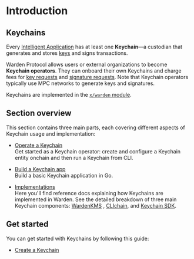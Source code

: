 ﻿---
sidebar_position: 1
---

# Introduction

## Keychains

Every [Intelligent Application](/learn/glossary#intelligent-application) has at least one **Keychain**—a custodian that generates and stores [keys](/learn/glossary#key) and signs transactions.

Warden Protocol allows users or external organizations to become **Keychain operators**. They can onboard their own Keychains and charge fees for [key requests](/learn/glossary#key-request) and [signature requests](/learn/glossary#signature-request). Note that Keychain operators typically use MPC networks to generate keys and signatures.

Keychains are implemented in the [`x/warden` module](/learn/warden-protocol-modules/x-warden).

## Section overview

This section contains three main parts, each covering different aspects of Keychain usage and implementation: 

- [Operate a Keychain](/category/operate-a-keychain)  
Get started as a Keychain operator: create and configure a Keychain entity onchain and then run a Keychain from CLI.

- [Build a Keychain app](build-a-keychain-app)  
Build a basic Keychain application in Go.

- [Implementations](/category/implementations)  
Here you'll find reference docs explaining how Keychains are implemented in Warden. See the detailed breakdown of three main Keychain components: [WardenKMS](implementations/wardenkms) , [CLIchain](implementations/clichain), and [Keychain SDK](implementations/keychain-sdk).

## Get started

You can get started with Keychains by following this guide:

- [Create a Keychain](operate-a-keychain/create-a-keychain)
